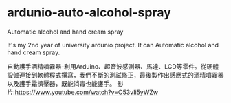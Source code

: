 # ardunio-auto-alcohol-spray
Automatic alcohol and hand cream spray


It's my 2nd year of university ardunio project.
It can Automatic alcohol and hand cream spray.

自動護手酒精噴霧器-利用Arduino、超音波感測器、馬達、LCD等零件。從硬體設備連接到軟體程式撰寫，我們不斷的測試修正，最後製作出感應式的酒精噴霧器以及護手霜擠壓器，既能消毒也能護手。
影片:https://www.youtube.com/watch?v=O53vIi5yWZw

